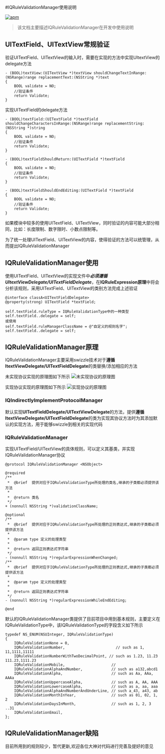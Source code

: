 #IQRuleValidationManager使用说明
<!--[![Build Status](https://travis-ci.org/junhg521/IQRuleValidationManager.svg?branch=master)](https://travis-ci.org/junhg521/IQRuleValidationManager)-->
[![apm](https://img.shields.io/apm/l/vim-mode.svg)](https://github.com/junhg521/IQRuleValidationManager/blob/master/LICENSE)
> 该文档主要描述IQRuleValidationManager在开发中使用说明

## UITextField、UITextView常规验证
验证UITextField、UITextView的输入时，需要在实现的方法中实现UItextView的delegate方法

```
- (BOOL)textView:(UITextView *)textView shouldChangeTextInRange:(NSRange)range replacementText:(NSString *)text
{
	BOOL validate = NO;
	//验证条件
	return Validate;
}

```
实现UITextField的delegate方法

```
- (BOOL)textField:(UITextField *)textField shouldChangeCharactersInRange:(NSRange)range replacementString:(NSString *)string
{
	BOOL validate = NO;
	//验证条件
	return Validate;
}

- (BOOL)textFieldShouldReturn:(UITextField *)textField
{
	BOOL validate = NO;
	//验证条件
	return Validate;
}

- (BOOL)textFieldShouldEndEditing:(UITextField *)textField
{
	BOOL validate = NO;
	//验证条件
	return Validate;
}
```
如果模块中较多的使用UITextField、UITextView，同时验证的内容可能大部分相同，比如：长度限制、数字限时、小数点限制等。

为了统一处理UITextField、UITextView的内容，使得验证的方法可以统管理，从而提出IQRuleValidationManager

## IQRuleValidationManager使用
使用UITextField、UITextView的实现文件中***必须遵循UItextViewDelegate/UITextFieldDelegate***，在**IQRuleExpression原理**中将会分析该规则，采用UITextField、UITextView的类别方法完成上述验证

```
@interface classA<UITextFieldDelegate>
@property(strong) UITextField *textField;

self.textField.ruleType = IQRuleValidationType中的一种类型
self.textField..delegate = self;
或使用
self.textField.ruleManagerClassName = @"自定义的规则名字";
self.textField..delegate = self;
```

## IQRuleValidationManager原理
IQRuleValidationManager主要采用swizzle技术对于**遵循ItextViewDelegate/UITextFieldDelegate**的类替换/添加相应的方法

未实现协议实现的原理图如下所示
![未实现协议的原理图](http://junhg521.github.io/IQRuleValidationManager/swizzle/swizzleInd.png)

实现协议实现的原理图如下所示
![实现协议的原理图](http://junhg521.github.io/IQRuleValidationManager/swizzle/swizzle.png)
### IQIndirectlyImplementProtocolManager
默认实现**UITextFieldDelegate/UITextViewDelegate**的方法，提供**遵循ItextViewDelegate/UITextFieldDelegate**的类为实现其协议方法时为其添加默认的实现方法，用于能够swizzle到相关的实现代码
### IQRuleValidationManager
实现UITextField/UITextView的具体规则，可以定义其基类，并实现IQRuleValidationManager协议

```
@protocol IQRuleValidationManager <NSObject>

@required
/**
 *  @brief  提供对应于IQRuleValidationType所处理的类名,继承的子类都必须提供该方法
 *
 *  @return 类名
 */
+ (nonnull NSString *)validationClassName;

@optional
/**
 *  @brief  提供对应于IQRuleValidationType所处理的正则表达式,继承的子类都必须提供该方法
 *
 *  @param type 定义的处理类型
 *
 *  @return 返回正则表达式字符串
 */
- (nonnull NSString *)regularExpressionWhenChanged;
/**
 *  @brief  提供对应于IQRuleValidationType所处理的正则表达式,继承的子类都必须提供该方法
 *
 *  @param type 定义的处理类型
 *
 *  @return 返回正则表达式字符串
 */
- (nonnull NSString *)regularExpressionWhileEndEditing;

@end
```
默认的IQRuleValidationManager类提供了目前项目中用到基本规则，主要定义在IQRuleValidationType中，该IQRuleValidationType的字段含义如下所示

```
typedef NS_ENUM(NSUInteger, IQRuleValidationType)
{
    IQRuleValidationNone = 0,
    IQRuleValidationNumber,                       // such as 1, 11,1111,11111
    IQRuleValidationNumberWithTwoDecimalPoint, // such as 1.23, 11.23 111.23,1111.23
    IQRuleValidationMobile,                     //
    IQRuleValidationAlphaAndNumber,             // such as a132,abcd1
    IQRuleValidationAlpha,                      // such as Aa, AAa, AAAa
    IQRuleValidationUppercaseAlpha,             // such as A, AA, AAA
    IQRuleValidationLowercaseAlpha,             // such as a, aa, aaa
    IQRuleValidationAlphaAndNumberAndUnderLine, // such a_43, a43, ab
    IQRuleValidationMonthInYear,                // such as 01, 02, 1, 2
    IQRuleValidationDaysInMonth,                // such as 1, 2, 3 ..31
    IQRuleValidationEmail,
};
```


## IQRuleValidationManager缺陷
目前所用到的规则较少，暂代更新,欢迎各位大神对代码进行完善及提好的意见